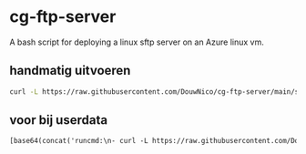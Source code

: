 # cg-ftp-server

A bash script for deploying a linux sftp server on an Azure linux vm.

## handmatig uitvoeren

```sh
curl -L https://raw.githubusercontent.com/DouwNico/cg-ftp-server/main/script.sh -o ./script.sh && curl -L https://raw.githubusercontent.com/DouwNico/cg-ftp-server/main/sshd_config -o ./sshd_config && chmod +x ./script.sh && sudo ./script.sh
```

## voor bij userdata

```txt
[base64(concat('runcmd:\n- curl -L https://raw.githubusercontent.com/DouwNico/cg-ftp-server/main/script.sh -o ./script.sh && curl -L https://raw.githubusercontent.com/DouwNico/cg-ftp-server/main/sshd_config -o ./sshd_config && chmod +x ./script.sh && sudo ./script.sh'))]
```
